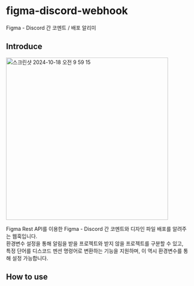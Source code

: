 # figma-discord-webhook
 Figma - Discord 간 코멘트 / 배포 알리미
## Introduce
<img width="443" alt="스크린샷 2024-10-18 오전 9 59 15" src="https://github.com/user-attachments/assets/a4c3d3d3-8a63-4ee8-8c02-ecc5eb045ff7">

Figma Rest API를 이용한 Figma - Discord 간 코멘트와 디자인 파일 배포를 알려주는 웹훅입니다.</br>
환경변수 설정을 통해 알림을 받을 프로젝트와 받지 않을 프로젝트를 구분할 수 있고,</br>
특정 단어를 디스코드 멘션 명령어로 변환하는 기능을 지원하며, 이 역시 환경변수를 통해 설정 가능합니다.</br>

## How to use
